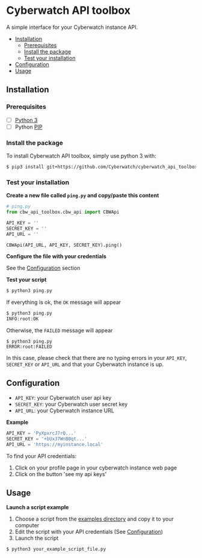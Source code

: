 # Cyberwatch API toolbox

A simple interface for your Cyberwatch instance API.

<!-- START doctoc generated TOC please keep comment here to allow auto update -->
<!-- DON'T EDIT THIS SECTION, INSTEAD RE-RUN doctoc TO UPDATE -->


- [Installation](#installation)
  - [Prerequisites](#prerequisites)
  - [Install the package](#install-the-package)
  - [Test your installation](#test-your-installation)
- [Configuration](#configuration)
- [Usage](#usage)

<!-- END doctoc generated TOC please keep comment here to allow auto update -->

## Installation

### Prerequisites
- [ ] [Python 3](https://www.python.org/)
- [ ] Python [PIP](https://pypi.org/project/pip/)

### Install the package

To install Cyberwatch API toolbox, simply use python 3 with:

```bash
$ pip3 install git+https://github.com/Cyberwatch/cyberwatch_api_toolbox
```

### Test your installation

**Create a new file called `ping.py` and copy/paste this content**

```python
# ping.py
from cbw_api_toolbox.cbw_api import CBWApi

API_KEY = ''
SECRET_KEY = ''
API_URL = ''

CBWApi(API_URL, API_KEY, SECRET_KEY).ping()
```

**Configure the file with your credentials**

See the [Configuration](#configuration) section

**Test your script**

```bash
$ python3 ping.py
```

If everything is ok, the `OK` message will appear

```bash
$ python3 ping.py
INFO:root:OK
```

Otherwise, the `FAILED` message will appear

```
$ python3 ping.py
ERROR:root:FAILED
```

In this case, please check that there are no typing errors in your `API_KEY`, `SECRET_KEY` or `API_URL` and that your Cyberwatch instance is up.

## Configuration

- `API_KEY`: your Cyberwatch user api key
- `SECRET_KEY`: your Cyberwatch user secret key
- `API_URL`: your Cyberwatch instance URL

**Example**

```python
API_KEY = 'PyXpxrcJ7rQ...'
SECRET_KEY = '+bUx37WnB0qt...'
API_URL = 'https://myinstance.local'
```

To find your API credentials:
  1. Click on your profile page in your cyberwatch instance web page
  2. Click on the button 'see my api keys'

## Usage

**Launch a script example**

1. Choose a script from the [examples directory](examples) and copy it to your computer
2. Edit the script with your API credentials (See [Configuration](#configuration))
3. Launch the script

```bash
$ python3 your_example_script_file.py
```
